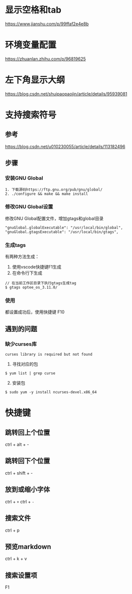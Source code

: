 # 显示空格和tab
https://www.jianshu.com/p/99ffaf2e4e8b

# 环境变量配置
https://zhuanlan.zhihu.com/p/96819625

# 左下角显示大纲
https://blog.csdn.net/shuipaopaojin/article/details/95939081

# 支持搜索符号
## 参考
https://blog.csdn.net/u010230055/article/details/113182496

## 步骤
### 安装GNU Global
```
1. 下载源码https://ftp.gnu.org/pub/gnu/global/
2. ./configure && make && make install
```

### 修改GNU Global设置
修改GNU Global配置文件，增加gtags和global目录
```
"gnuGlobal.globalExecutable": "/usr/local/bin/global",
"gnuGlobal.gtagsExecutable": "/usr/local/bin/gtags",
```

### 生成tags
有两种方法生成：
1. 使用vscode快捷键F1生成
2. 在命令行下生成
```
// 在当前工作区目录下执行gtags生成tag
$ gtags optee_os_3.11.0/
```

### 使用
都设置成功后，使用快捷键 F10

## 遇到的问题
### 缺少curses库
```
curses library is required but not found
```
1. 寻找对应的包
```
$ yum list | grep curse
```
2. 安装包
```
$ sudo yum -y install ncurses-devel.x86_64
```

# 快捷键
## 跳转回上个位置
ctrl + alt + -

## 跳转回下个位置
ctrl + shift + -

## 放到或缩小字体
ctrl + `+`
ctrl + `-`

## 搜索文件
ctrl + p

## 预览markdown
ctrl + k + v

## 搜索设置项
F1